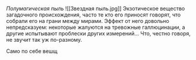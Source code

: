 *Полумагическая пыль*
![[Звездная пыль.jpg]]
Экзотическое вещество загадочного происхождения, часто те кто его приносят говорят, что собрали его на грани между мирами. Эффект от него довольно непредсказуем: некоторые жалуются на тревожные галлюцинации, а другие испытывают проблески других измерений... Что, честно говоря, не звучит так уж по-разному.

Само по себе вешщ